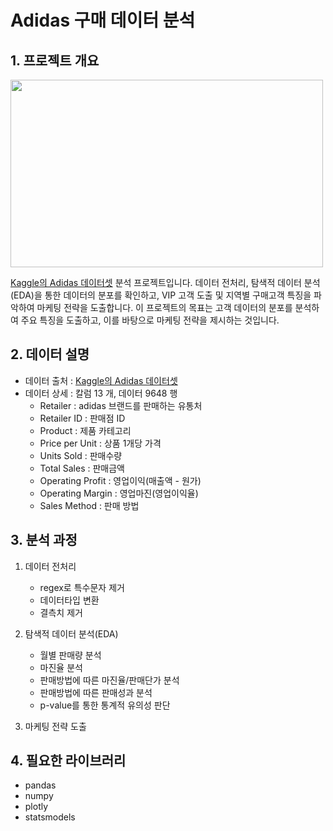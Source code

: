# Adidas 구매 데이터 분석

## 1. 프로젝트 개요
<img src="https://github.com/user-attachments/assets/a57a4309-f336-4c08-b55b-402c2223dbc4" width="500" height="300"/>

[Kaggle의 Adidas 데이터셋](https://www.kaggle.com/datasets/heemalichaudhari/adidas-sales-dataset) 분석 프로젝트입니다. 데이터 전처리, 탐색적 데이터 분석(EDA)을 통한 데이터의 분포를 확인하고, VIP 고객 도출 및 지역별 구매고객 특징을 파악하여 마케팅 전략을 도출합니다. 
이 프로젝트의 목표는 고객 데이터의 분포를 분석하여 주요 특징을 도출하고, 이를 바탕으로 마케팅 전략을 제시하는 것입니다. 

## 2. 데이터 설명
- 데이터 출처 : [Kaggle의 Adidas 데이터셋](https://www.kaggle.com/datasets/heemalichaudhari/adidas-sales-dataset)
- 데이터 상세 : 칼럼 13 개, 데이터 9648 행
  - Retailer : adidas 브랜드를 판매하는 유통처
  - Retailer ID : 판매점 ID
  - Product : 제품 카테고리
  - Price per Unit : 상품 1개당 가격
  - Units Sold : 판매수량
  - Total Sales : 판매금액
  - Operating Profit : 영업이익(매출액 - 원가)
  - Operating Margin : 영업마진(영업이익율)
  - Sales Method : 판매 방법

## 3. 분석 과정
1. 데이터 전처리
   - regex로 특수문자 제거
   - 데이터타입 변환
   - 결측치 제거
     
2. 탐색적 데이터 분석(EDA)
     - 월별 판매량 분석
     - 마진율 분석
     - 판매방법에 따른 마진율/판매단가 분석
     - 판매방법에 따른 판매성과 분석
     - p-value를 통한 통계적 유의성 판단
       
4. 마케팅 전략 도출
   
## 4. 필요한 라이브러리
- pandas
- numpy
- plotly
- statsmodels
